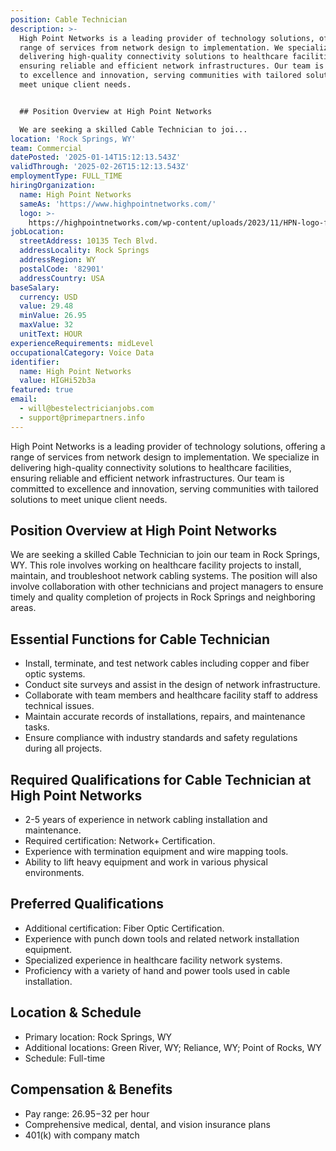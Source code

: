 ```yaml
---
position: Cable Technician
description: >-
  High Point Networks is a leading provider of technology solutions, offering a
  range of services from network design to implementation. We specialize in
  delivering high-quality connectivity solutions to healthcare facilities,
  ensuring reliable and efficient network infrastructures. Our team is committed
  to excellence and innovation, serving communities with tailored solutions to
  meet unique client needs.


  ## Position Overview at High Point Networks

  We are seeking a skilled Cable Technician to joi...
location: 'Rock Springs, WY'
team: Commercial
datePosted: '2025-01-14T15:12:13.543Z'
validThrough: '2025-02-26T15:12:13.543Z'
employmentType: FULL_TIME
hiringOrganization:
  name: High Point Networks
  sameAs: 'https://www.highpointnetworks.com/'
  logo: >-
    https://highpointnetworks.com/wp-content/uploads/2023/11/HPN-logo-fullColor-rgb.svg
jobLocation:
  streetAddress: 10135 Tech Blvd.
  addressLocality: Rock Springs
  addressRegion: WY
  postalCode: '82901'
  addressCountry: USA
baseSalary:
  currency: USD
  value: 29.48
  minValue: 26.95
  maxValue: 32
  unitText: HOUR
experienceRequirements: midLevel
occupationalCategory: Voice Data
identifier:
  name: High Point Networks
  value: HIGHi52b3a
featured: true
email:
  - will@bestelectricianjobs.com
  - support@primepartners.info
---
```




High Point Networks is a leading provider of technology solutions, offering a range of services from network design to implementation. We specialize in delivering high-quality connectivity solutions to healthcare facilities, ensuring reliable and efficient network infrastructures. Our team is committed to excellence and innovation, serving communities with tailored solutions to meet unique client needs.

## Position Overview at High Point Networks
We are seeking a skilled Cable Technician to join our team in Rock Springs, WY. This role involves working on healthcare facility projects to install, maintain, and troubleshoot network cabling systems. The position will also involve collaboration with other technicians and project managers to ensure timely and quality completion of projects in Rock Springs and neighboring areas.

## Essential Functions for Cable Technician
- Install, terminate, and test network cables including copper and fiber optic systems.
- Conduct site surveys and assist in the design of network infrastructure.
- Collaborate with team members and healthcare facility staff to address technical issues.
- Maintain accurate records of installations, repairs, and maintenance tasks.
- Ensure compliance with industry standards and safety regulations during all projects.

## Required Qualifications for Cable Technician at High Point Networks
- 2-5 years of experience in network cabling installation and maintenance.
- Required certification: Network+ Certification.
- Experience with termination equipment and wire mapping tools.
- Ability to lift heavy equipment and work in various physical environments.

## Preferred Qualifications
- Additional certification: Fiber Optic Certification.
- Experience with punch down tools and related network installation equipment.
- Specialized experience in healthcare facility network systems.
- Proficiency with a variety of hand and power tools used in cable installation.

## Location & Schedule
- Primary location: Rock Springs, WY
- Additional locations: Green River, WY; Reliance, WY; Point of Rocks, WY
- Schedule: Full-time

## Compensation & Benefits
- Pay range: $26.95-$32 per hour
- Comprehensive medical, dental, and vision insurance plans
- 401(k) with company match
